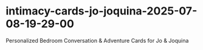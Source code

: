 # intimacy-cards-jo-joquina-2025-07-08-19-29-00
Personalized Bedroom Conversation &amp; Adventure Cards for Jo &amp; Joquina
